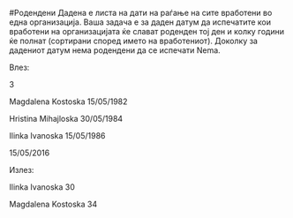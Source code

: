 #Родендени
Дадена е листа на дати на раѓање на сите вработени во една организација. Ваша задача е за даден датум да испечатите кои вработени на организацијата ќе слават роденден тој ден и колку години ќе полнат (сортирани според името на вработениот). Доколку за дадениот датум нема родендени да се испечати Nema.

Влез: 

3

Magdalena Kostoska 15/05/1982

Hristina Mihajloska 30/05/1984

Ilinka Ivanoska 15/05/1986

15/05/2016

Излез:

Ilinka Ivanoska 30

Magdalena Kostoska 34

